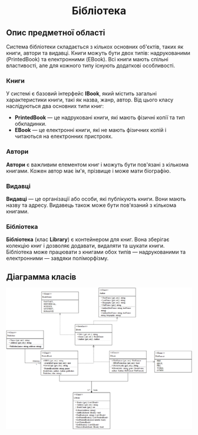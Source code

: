 <h1 align="center">Бібліотека</h1>

## Опис предметної області

Система бібліотеки складається з кількох основних об'єктів, таких як книги, автори та видавці. Книги можуть бути двох типів: надрукованими (PrintedBook) та електронними (EBook). Всі книги мають спільні властивості, але для кожного типу існують додаткові особливості.

### Книги

У системі є базовий інтерфейс **IBook**, який містить загальні характеристики книги, такі як назва, жанр, автор. Від цього класу наслідуються два основних типи книг:

- **PrintedBook** — це надруковані книги, які мають фізичні копії та тип обкладинки.
- **EBook** — це електронні книги, які не мають фізичних копій і читаються на електронних пристроях.

### Автори

**Автори** є важливим елементом книг і можуть бути пов'язані з кількома книгами. Кожен автор має ім'я, прізвище і може мати біографію.

### Видавці

**Видавці** — це організації або особи, які публікують книги. Вони мають назву та адресу. Видавець також може бути пов'язаний з кількома книгами.

### Бібліотека

**Бібліотека** (клас **Library**) є контейнером для книг. Вона зберігає колекцію книг і дозволяє додавати, видаляти та шукати книги. Бібліотека може працювати з книгами обох типів — надрукованими та електронними — завдяки поліморфізму.

## Діаграмма класів

![diagram](docs/LibraryClassDiagram.png)
